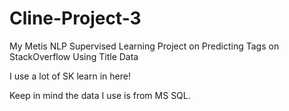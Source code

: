 # Cline-Project-3
My Metis NLP Supervised Learning Project on Predicting Tags on StackOverflow Using Title Data


I use a lot of SK learn in here! 

Keep in mind the data I use is from MS SQL.
